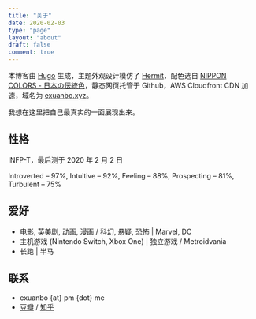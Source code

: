 ```yaml
---
title: "关于"
date: 2020-02-03
type: "page"
layout: "about"
draft: false
comment: true
---
```


本博客由 [Hugo](https://gohugo.io/) 生成，主题外观设计模仿了 [Hermit](https://hugo-theme-hermit.netlify.com/posts/)，配色选自 [NIPPON COLORS - 日本の伝統色](https://nipponcolors.com/)，静态网页托管于 Github，AWS Cloudfront CDN 加速，域名为 [exuanbo.xyz](https://exuanbo.xyz)。

我想在这里把自己最真实的一面展现出来。

## 性格

INFP-T，最后测于 2020 年 2 月 2 日

Introverted – 97%, Intuitive – 92%, Feeling – 88%, Prospecting – 81%, Turbulent – 75%

## 爱好

- 电影, 英美剧, 动画, 漫画 / 科幻, 悬疑, 恐怖 | Marvel, DC
- 主机游戏 (Nintendo Switch, Xbox One) | 独立游戏 / Metroidvania
- 长跑 | 半马

## 联系

- exuanbo {at} pm {dot} me
- [豆瓣](https://www.douban.com/people/121508967/) / [知乎](https://www.zhihu.com/people/cheng-xuan-bo-55-47)
